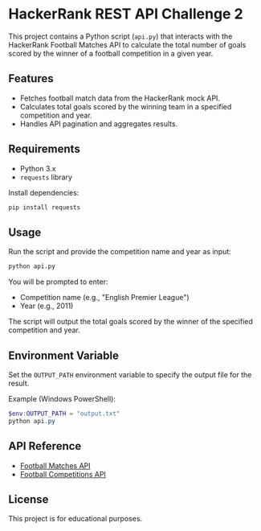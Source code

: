 # HackerRank REST API Challenge 2

This project contains a Python script (`api.py`) that interacts with the HackerRank Football Matches API to calculate the total number of goals scored by the winner of a football competition in a given year.

## Features

- Fetches football match data from the HackerRank mock API.
- Calculates total goals scored by the winning team in a specified competition and year.
- Handles API pagination and aggregates results.

## Requirements

- Python 3.x
- `requests` library

Install dependencies:
```bash
pip install requests
```

## Usage

Run the script and provide the competition name and year as input:

```bash
python api.py
```

You will be prompted to enter:
- Competition name (e.g., "English Premier League")
- Year (e.g., 2011)

The script will output the total goals scored by the winner of the specified competition and year.

## Environment Variable

Set the `OUTPUT_PATH` environment variable to specify the output file for the result.

Example (Windows PowerShell):
```powershell
$env:OUTPUT_PATH = "output.txt"
python api.py
```

## API Reference

- [Football Matches API](https://jsonmock.hackerrank.com/api/football_matches)
- [Football Competitions API](https://jsonmock.hackerrank.com/api/football_competitions)

## License

This project is for educational purposes.
